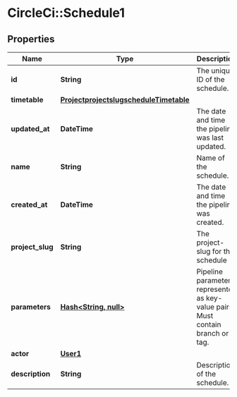# CircleCi::Schedule1

## Properties
Name | Type | Description | Notes
------------ | ------------- | ------------- | -------------
**id** | **String** | The unique ID of the schedule. | 
**timetable** | [**ProjectprojectslugscheduleTimetable**](ProjectprojectslugscheduleTimetable.md) |  | 
**updated_at** | **DateTime** | The date and time the pipeline was last updated. | 
**name** | **String** | Name of the schedule. | 
**created_at** | **DateTime** | The date and time the pipeline was created. | 
**project_slug** | **String** | The project-slug for the schedule | 
**parameters** | [**Hash&lt;String, null&gt;**](.md) | Pipeline parameters represented as key-value pairs. Must contain branch or tag. | 
**actor** | [**User1**](User1.md) |  | 
**description** | **String** | Description of the schedule. | 

